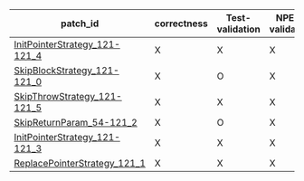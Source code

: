  | patch_id |correctness |Test-validation |NPEX-validation |
 |--- | --- | --- | --- | 
 | [InitPointerStrategy_121-121_4](./patches/InitPointerStrategy_121-121_4/patch.java#108) | X | X | X | 
 | [SkipBlockStrategy_121-121_0](./patches/SkipBlockStrategy_121-121_0/patch.java#108) | X | O | X | 
 | [SkipThrowStrategy_121-121_5](./patches/SkipThrowStrategy_121-121_5/patch.java#108) | X | X | X | 
 | [SkipReturnParam_54-121_2](./patches/SkipReturnParam_54-121_2/patch.java#55) | X | O | X | 
 | [InitPointerStrategy_121-121_3](./patches/InitPointerStrategy_121-121_3/patch.java#108) | X | X | X | 
 | [ReplacePointerStrategy_121_1](./patches/ReplacePointerStrategy_121_1/patch.java#108) | X | X | X | 
